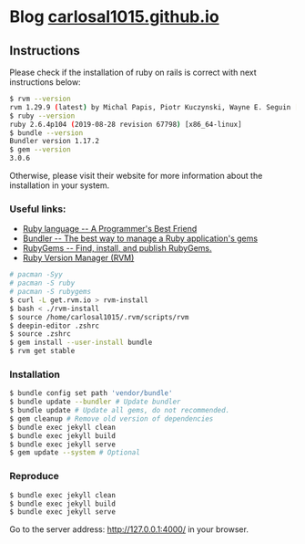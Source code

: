 Blog [carlosal1015.github.io](https://carlosal1015.github.io)
===

## Instructions

Please check if the installation of ruby on rails is correct with next instructions below:
```sh
$ rvm --version
rvm 1.29.9 (latest) by Michal Papis, Piotr Kuczynski, Wayne E. Seguin [https://rvm.io]
$ ruby --version
ruby 2.6.4p104 (2019-08-28 revision 67798) [x86_64-linux]
$ bundle --version
Bundler version 1.17.2
$ gem --version
3.0.6
```
Otherwise, please visit their website for more information about the installation in your system.

### Useful links:
- [Ruby language -- A Programmer's Best Friend](https://www.ruby-lang.org)
- [Bundler -- The best way to manage a Ruby application's gems](https://bundler.io/)
- [RubyGems -- Find, install, and publish RubyGems.](https://rubygems.org/)
- [Ruby Version Manager (RVM)](https://rvm.io/)
```sh
# pacman -Syy
# pacman -S ruby
# pacman -S rubygems
$ curl -L get.rvm.io > rvm-install
$ bash < ./rvm-install
$ source /home/carlosal1015/.rvm/scripts/rvm
$ deepin-editor .zshrc
$ source .zshrc
$ gem install --user-install bundle
$ rvm get stable
```

### Installation
```sh
$ bundle config set path 'vendor/bundle'
$ bundle update --bundler # Update bundler
$ bundle update # Update all gems, do not recommended.
$ gem cleanup # Remove old version of dependencies
$ bundle exec jekyll clean
$ bundle exec jekyll build
$ bundle exec jekyll serve
$ gem update --system # Optional
```

### Reproduce
```sh
$ bundle exec jekyll clean
$ bundle exec jekyll build
$ bundle exec jekyll serve
```

Go to the server address: http://127.0.0.1:4000/ in your browser.
